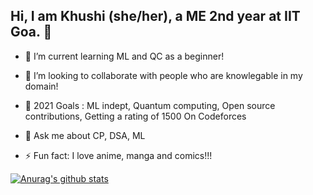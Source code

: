 ## Hi, I am Khushi (she/her), a ME 2nd year at IIT Goa. 👋

- 🌱 I’m current learning ML and QC as a beginner!
- 👯 I’m looking to collaborate with people who are knowlegable in my domain!
- 🥅 2021 Goals : ML indept, Quantum computing, Open source contributions, Getting a rating of 1500 On Codeforces

- 💬 Ask me about CP, DSA,  ML

- ⚡ Fun fact: I love anime, manga and comics!!!


[![Anurag's github stats](https://github-readme-stats.vercel.app/api?username=KhushiChaudhary744)](https://github.com/anuraghazra/github-readme-stats)
